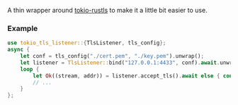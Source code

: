 A thin wrapper around [tokio-rustls](https://docs.rs/tokio-rustls) to make it a little bit easier to use.

### Example

```rust
use tokio_tls_listener::{TlsListener, tls_config};
async {
    let conf = tls_config("./cert.pem", "./key.pem").unwrap();
    let listener = TlsListener::bind("127.0.0.1:4433", conf).await.unwrap();
    loop {
        let Ok((stream, addr)) = listener.accept_tls().await else { continue };
        // ...
    }
};
```
